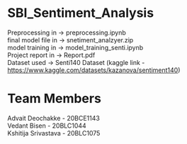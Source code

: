 # SBI_Sentiment_Analysis  
Preprocessing in -> preprocessing.ipynb  
final model file in -> snetiment_analzyer.zip  
model training in -> model_training_senti.ipynb  
Project report in -> Report.pdf  
Dataset used -> Senti140 Dataset (kaggle link - https://www.kaggle.com/datasets/kazanova/sentiment140)  


# Team Members  
Advait Deochakke - 20BCE1143   
Vedant Bisen - 20BLC1044  
Kshitija Srivastava - 20BLC1075

